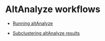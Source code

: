 

# AltAnalyze workflows

- [Running altAnalyze](master/scRNASeq/altAnalyzeGeneralRun.md)

- [Subclustering altAnalyze results](master/scRNASeq/altAnalyzeSubClustering.md)
